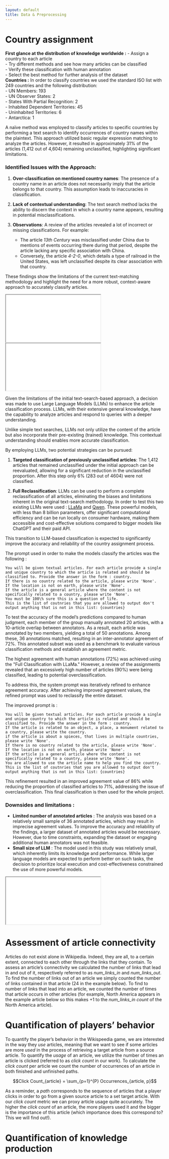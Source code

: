 ```yaml
---
layout: default
title: Data & Preprocessing
---
```

<div class="row row-cols-1 row-cols-md-2">

<!-- # Anatomy of the data
https://github.com/Jeremmmyyyyy/ADA-Project-M1 → data description and structure -->



<div class="col mb-4">
<div class="card shadow" data-aos="fade-left">
<div class="content p-4" markdown="1">

# Country assignment 

<div class="alert alert-success">
    <strong>First glance at the distribution of knowledge worldwide :</strong> 
    - Assign a country to each article <br />
    - Try different methods and see how many articles can be classified <br />
    - Verify these classification with human annotation <br />
    - Select the best method for further analysis of the dataset <br />
</div>

<div class="alert alert-warning">
  <strong>Countries :</strong>
  In order to classify countries we used the standard ISO list with 249 countries and the following distribution: <br />
  - UN Members: 193 <br />
  - UN Observer States: 2 <br />
  - States With Partial Recognition: 2 <br />
  - Inhabited Dependent Territories: 45 <br />
  - Uninhabited Territories: 6 <br />
  - Antarctica: 1 <br />
</div>

A naïve method was employed to classify articles to specific countries by performing a text search to identify occurrences of country names within the plaintext. This approach utilized basic regular expression matching to analyze the articles. However, it resulted in approximately 31% of the articles (1,412 out of 4,604) remaining unclassified, highlighting significant limitations.

### Identified Issues with the Approach:
1. **Over-classification on mentioned country names**: 
   The presence of a country name in an article does not necessarily imply that the article belongs to that country. This assumption leads to inaccuracies in classification.

2. **Lack of contextual understanding**: 
   The text search method lacks the ability to discern the context in which a country name appears, resulting in potential misclassifications.

3. **Observations**: 
   A review of the articles revealed a lot of incorrect or missing classifications. For example:
   - The article *13th Century* was misclassified under China due to mentions of events occurring there during that period, despite the article lacking any specific association with China.
   - Conversely, the article *4-2-0*, which details a type of railroad in the United States, was left unclassified despite its clear association with that country.

These findings show the limitations of the current text-matching methodology and highlight the need for a more robust, context-aware approach to accurately classify articles.

</div>
</div>
</div>

<div class="col mb-4">
<iframe class="graph" src="{{ '/graphs/proportion_country_assignment.html' | relative_url }}" ></iframe>
</div>

<div class="col mb-4">
<iframe class="graph" src="{{ '/graphs/overlap_heatmap.html' | relative_url }}" ></iframe>
</div>

<div class="col mb-4">
<div class="card shadow" data-aos="fade-right">
<div class="content p-4" markdown="1">

Given the limitations of the initial text-search-based approach, a decision was made to use Large Language Models (LLMs) to enhance the article classification process. LLMs, with their extensive general knowledge, have the capability to analyze articles and respond to queries with a deeper understanding. 

Unlike simple text searches, LLMs not only utilize the content of the article but also incorporate their pre-existing (trained) knowledge. This contextual understanding should enables more accurate classification.

By employing LLMs, two potential strategies can be pursued:
1. **Targeted classification of previously unclassified articles**: The 1,412 articles that remained unclassified under the initial approach can be reevaluated, allowing for a significant reduction in the unclassified proportion. After this step only 6% (283 out of 4604) were not classified.

2. **Full Reclassification**: LLMs can be used to perform a complete reclassification of all articles, eliminating the biases and limitations inherent in the original text-search methodology. In order to test this two existing LLMs were used : [LLaMa](https://www.llama.com/) and [Qwen](https://qwen-ai.com/). These powerful models, with less than 8 billion parameters, offer significant computational efficiency and can be run locally on consumer hardware, making them accessible and cost-effective solutions compared to bigger models like ChatGPT and their paid API.

This transition to LLM-based classification is expected to significantly improve the accuracy and reliability of the country assignment process.

The prompt used in order to make the models classify the articles was the following : 

```
You will be given textual articles. For each article provide a single and unique country to which the article is related and should be classified to. Provide the answer in the form : country.
If there is no country related to the article, please write 'None'. 
If the location is not on earth, please write 'None'. 
If the article is a general article where the content is not specifically related to a country, please write 'None'.
You must be 100\% sure this is a question of life.
This is the list of coutnries that you are allowed to output don't output anything that is not in this list: {countries}
```
</div>
</div>
</div>


<div class="col mb-4">
<div class="card shadow" data-aos="fade-right">
<div class="content p-4" markdown="1">

To test the accuracy of the model’s predictions compared to human judgment, each member of the group manually annotated 20 articles, with a 10-article overlap between annotators. As a result, each article was annotated by two members, yielding a total of 50 annotations. Among these, 36 annotations matched, resulting in an inter-annotator agreement of 72%. This annotated subset was used as a benchmark to evaluate various classification methods and establish an agreement metric.

The highest agreement with human annotations (72%) was achieved using the "Full Classification with LLaMa." However, a review of the assignments revealed that an excessively high number of articles (90%) were being classified, leading to potential overclassification.

To address this, the system prompt was iteratively refined to enhance agreement accuracy. After achieving improved agreement values, the refined prompt was used to reclassify the entire dataset.

The improved prompt is : 

```
You will be given textual articles. For each article provide a single and unique country to which the article is related and should be classified to. Provide the answer in the form : country. 
If the article is related to an object, a place, a monument related to a country, please write the country.
if the article is about a spieces, that lives in multiple countries, please write 'None'.
If there is no country related to the article, please write 'None'. 
If the location is not on earth, please write 'None'. 
If the article is a general article where the content is not specifically related to a country, please write 'None'.
You are allowed to use the article name to help you find the country.
This is the list of coutnries that you are allowed to output don't output anything that is not in this list: {countries}
```

This refinement resulted in an improved agreement value of 86% while reducing the proportion of classified articles to 71%, addressing the issue of overclassification.
This final classification is then used for the whole project.

### Downsides and limitations : 
- **Limited number of annotated articles** : The analysis was based on a relatively small sample of 36 annotated articles, which may result in imprecise agreement values. To improve the accuracy and reliability of the findings, a larger dataset of annotated articles would be necessary. However, due to time constraints, expanding the dataset or engaging additional human annotators was not feasible.
- **Small size of LLM** : The model used in this study was relatively small, which inherently limits its knowledge and performance. While larger language models are expected to perform better on such tasks, the decision to prioritize local execution and cost-effectiveness constrained the use of more powerful models.

</div>
</div>
</div>

<div class="col mb-4">
<iframe class="graph" src="{{ '/graphs/agreement_bar_plot.html' | relative_url }}" ></iframe>
</div>


# Assessment of article connectivity
Articles do not exist alone in Wikipedia. Indeed, they are all, to a certain extent, connected to each other through the links that they contain. To assess an article’s connectivity we calculated the number of links that lead in and out of it, respectively referred to as *num_links_in* and *num_links_out*. To find the number of links out of an article we simply counted the number of links contained in that article (24 in the example below). To find to number of links that lead into an article, we counted the number of times that article occurs in other articles (for example, North America appears in the example article below so this makes +1 to the *num_links_in count* of the North America article). 


# Quantification of players’ behavior
To quantify the player’s behavior in the Wikispeedia game, we are interested in the way they *use* articles, meaning that we want to see if some articles are more *used* in the process of retrieving a target article from a source article. To quantify the *usage* of an article, we utilize the number of times an article is clicked (referred to as *click count* in our work). To calculate the *click count* per article we count the number of occurrences of an article in both finished and unfinished paths. 

$$Click Count_{article} = \sum_{p=1}^{P} Occurrences_{article, p}$$

As a reminder, a *path* corresponds to the sequence of articles that a player clicks in order to go from a given source article to a set target article. With our *click count* metric we can proxy article usage quite accurately. The higher the *click count* of an article, the more players used it and the bigger is the importance of this article (which importance does this correspond to? This we will find out!). 


# Quantification of knowledge production 

